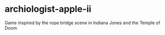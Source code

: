 # archiologist-apple-ii
Game inspired by the rope bridge scene in Indiana Jones and the Temple of Doom
